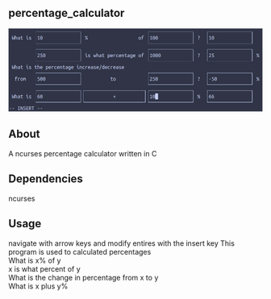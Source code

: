 ## percentage_calculator  
![screenshot.png](https://github.com/aussie114/percentage_calculator/blob/master/data/screenshot.png)  
## About  
A ncurses percentage calculator written in C 
## Dependencies  
ncurses
## Usage 
navigate with arrow keys and modify entires with the insert key
This program is used to calculated percentages  
What is x% of y  
x is what percent of y  
What is the change in percentage from x to y  
What is x plus y%  
